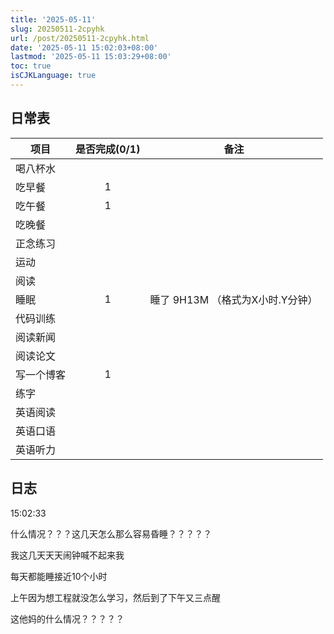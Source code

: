 ```yaml
---
title: '2025-05-11'
slug: 20250511-2cpyhk
url: /post/20250511-2cpyhk.html
date: '2025-05-11 15:02:03+08:00'
lastmod: '2025-05-11 15:03:29+08:00'
toc: true
isCJKLanguage: true
---
```






## 日常表

|项目|是否完成(0/1)|备注|
| ------------| :-------------: | ----------------------------------|
|喝八杯水|||
|吃早餐|1||
|吃午餐|1||
|吃晚餐|||
|正念练习|||
|运动|||
|阅读|||
|睡眠|1|睡了 9H13M （格式为X小时.Y分钟）|
|代码训练|||
|阅读新闻|||
|阅读论文|||
|写一个博客|1||
|练字|||
|英语阅读|||
|英语口语|||
|英语听力|||

## 日志

15:02:33

什么情况？？？这几天怎么那么容易昏睡？？？？？

我这几天天天闹钟喊不起来我

每天都能睡接近10个小时

上午因为想工程就没怎么学习，然后到了下午又三点醒

这他妈的什么情况？？？？？
